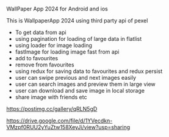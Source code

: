 WallPaper App 2024 for Android and ios

This is WallpaperApp 2024 using third party api of pexel

- To get data from api
- using pagination for loading of large data in flatlist
- using loader for image loading
- fastImage for loading image fast from api
- add to favourites
- remove from favourites
- using redux for saving data to favourites and redux persist
- user can swipe previous and next images easily
- user can search images and preview them in large view
- user can download and save image in local storage
- share image with friends etc


https://postimg.cc/gallery/qRLN5gD

https://drive.google.com/file/d/1YVecdkn-VMzpf0RUU2yYuZtw158XeyJi/view?usp=sharing
